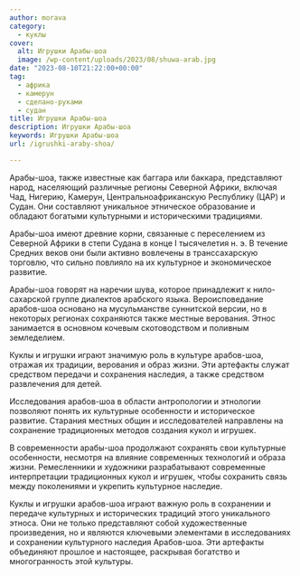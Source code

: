 ```yaml
---
author: morava
category:
  - куклы
cover:
  alt: Игрушки Арабы-шоа
  image: /wp-content/uploads/2023/08/shuwa-arab.jpg
date: "2023-08-10T21:22:00+00:00"
tag:
  - африка
  - камерун
  - сделано-руками
  - судан
title: Игрушки Арабы-шоа
description: Игрушки Арабы-шоа
keywords: Игрушки Арабы-шоа
url: /igrushki-araby-shoa/

---
```

Арабы-шоа, также известные как баггара или баккара, представляют народ, населяющий различные регионы Северной Африки, включая Чад, Нигерию, Камерун, Центральноафриканскую Республику (ЦАР) и Судан. Они составляют уникальное этническое образование и обладают богатыми культурными и историческими традициями.

Арабы-шоа имеют древние корни, связанные с переселением из Северной Африки в степи Судана в конце I тысячелетия н. э. В течение Средних веков они были активно вовлечены в транссахарскую торговлю, что сильно повлияло на их культурное и экономическое развитие.

Арабы-шоа говорят на наречии шува, которое принадлежит к нило-сахарской группе диалектов арабского языка. Вероисповедание арабов-шоа основано на мусульманстве суннитской версии, но в некоторых регионах сохраняются также местные верования. Этнос занимается в основном кочевым скотоводством и поливным земледелием.

Куклы и игрушки играют значимую роль в культуре арабов-шоа, отражая их традиции, верования и образ жизни. Эти артефакты служат средством передачи и сохранения наследия, а также средством развлечения для детей.

Исследования арабов-шоа в области антропологии и этнологии позволяют понять их культурные особенности и историческое развитие. Старания местных общин и исследователей направлены на сохранение традиционных методов создания кукол и игрушек.

В современности арабы-шоа продолжают сохранять свои культурные особенности, несмотря на влияние современных технологий и образа жизни. Ремесленники и художники разрабатывают современные интерпретации традиционных кукол и игрушек, чтобы сохранить связь между поколениями и укрепить культурное наследие.

Куклы и игрушки арабов-шоа играют важную роль в сохранении и передаче культурных и исторических традиций этого уникального этноса. Они не только представляют собой художественные произведения, но и являются ключевыми элементами в исследованиях и сохранении культурного наследия Арабов-шоа. Эти артефакты объединяют прошлое и настоящее, раскрывая богатство и многогранность этой культуры.
